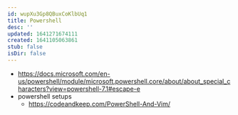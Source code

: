 ```yaml
---
id: wupXu3Gp8QBuxCoKlbUq1
title: Powershell
desc: ''
updated: 1641271674111
created: 1641105063861
stub: false
isDir: false
---
```


- <https://docs.microsoft.com/en-us/powershell/module/microsoft.powershell.core/about/about_special_characters?view=powershell-7.1#escape-e>
- powershell setups
  - <https://codeandkeep.com/PowerShell-And-Vim/>
